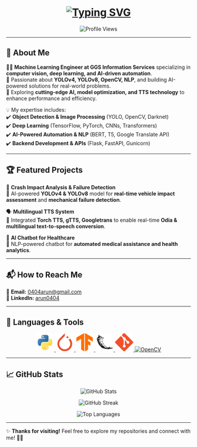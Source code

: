 <h1 align="center"> 
  <a href="https://git.io/typing-svg">
    <img src="https://readme-typing-svg.herokuapp.com?font=Fira+Code&size=35&pause=1000&color=12F7DE&center=true&width=1000&lines=Hello+there!+%F0%9F%91%8B;Welcome+to+my+GitHub+profile!;Machine+Learning+Engineer+%7C+AI+Researcher" alt="Typing SVG" />
  </a>
</h1>


<p align="center">
  <img src="https://komarev.com/ghpvc/?username=arun0404&label=Profile%20views&color=12F7DE&style=flat" alt="Profile Views" />
</p>

---

## 🌟 About Me  
👨‍💻 **Machine Learning Engineer at GGS Information Services** specializing in **computer vision, deep learning, and AI-driven automation**.  
🔬 Passionate about **YOLOv4, YOLOv8, OpenCV, NLP**, and building AI-powered solutions for real-world problems.  
🚀 Exploring **cutting-edge AI, model optimization, and TTS technology** to enhance performance and efficiency.  

💡 My expertise includes:  
✔️ **Object Detection & Image Processing** (YOLO, OpenCV, Darknet)  
✔️ **Deep Learning** (TensorFlow, PyTorch, CNNs, Transformers)  
✔️ **AI-Powered Automation & NLP** (BERT, T5, Google Translate API)  
✔️ **Backend Development & APIs** (Flask, FastAPI, Gunicorn)  

---

## 🏆 Featured Projects  
🚗 **Crash Impact Analysis & Failure Detection**  
📌 AI-powered **YOLOv4 & YOLOv8** model for **real-time vehicle impact assessment** and **mechanical failure detection**.  

🗣 **Multilingual TTS System**  
📌 Integrated **Torch TTS, gTTS, Googletrans** to enable real-time **Odia & multilingual text-to-speech conversion**.  

🤖 **AI Chatbot for Healthcare**  
📌 NLP-powered chatbot for **automated medical assistance and health analytics**.    

---

## 📬 How to Reach Me  
📩 **Email:** 0404arun@gmail.com  
🔗 **LinkedIn:** [arun0404](https://linkedin.com/in/arun0404)  

---

## 🚀 Languages & Tools  
<p align="center">  
  <a href="https://www.python.org" target="_blank" rel="noreferrer">
    <img src="https://raw.githubusercontent.com/devicons/devicon/master/icons/python/python-original.svg" alt="Python" width="50" height="50"/> 
  </a> 
  <a href="https://pytorch.org/" target="_blank" rel="noreferrer"> 
    <img src="https://raw.githubusercontent.com/devicons/devicon/master/icons/pytorch/pytorch-original.svg" alt="PyTorch" width="50" height="50"/> 
  </a> 
  <a href="https://www.tensorflow.org/" target="_blank" rel="noreferrer"> 
    <img src="https://raw.githubusercontent.com/devicons/devicon/master/icons/tensorflow/tensorflow-original.svg" alt="TensorFlow" width="50" height="50"/> 
  </a> 
  <a href="https://flask.palletsprojects.com/" target="_blank" rel="noreferrer"> 
    <img src="https://raw.githubusercontent.com/devicons/devicon/master/icons/flask/flask-original.svg" alt="Flask" width="50" height="50"/> 
  </a> 
  <a href="https://git-scm.com/" target="_blank" rel="noreferrer"> 
    <img src="https://raw.githubusercontent.com/devicons/devicon/master/icons/git/git-original.svg" alt="Git" width="50" height="50"/> 
  </a> 
  <a href="https://opencv.org/" target="_blank" rel="noreferrer"> 
    <img src="https://upload.wikimedia.org/wikipedia/commons/3/32/OpenCV_Logo_with_text_svg_version.svg" alt="OpenCV" width="80" height="50"/> 
  </a> 
</p>

---

## 📈 GitHub Stats  
<p align="center">
  <img src="https://github-readme-stats.vercel.app/api?username=arun0404&show_icons=true&theme=tokyonight" alt="GitHub Stats" />
</p>

<p align="center">
  <img src="https://github-readme-streak-stats.herokuapp.com/?user=arun0404&theme=tokyonight" alt="GitHub Streak" />
</p>

<p align="center">
  <img src="https://github-readme-stats.vercel.app/api/top-langs?username=arun0404&show_icons=true&layout=compact&theme=tokyonight" alt="Top Languages" />
</p>

---

✨ **Thanks for visiting!** Feel free to explore my repositories and connect with me! 🚀💡  
